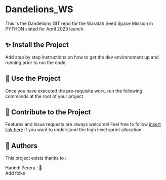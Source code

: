 
# Dandelions_WS
This is the Dandelions GIT repo for the Waratah Seed Space Mission in PYTHON slated for April 2023 launch.


## ✨ Install the Project

Add step by step instructions on how to get the dev environoment up and running prior to run the code


## 🚀 Use the Project

Once you have executed the pre-requisite work, run the following commands at the root of your project

## 🤝 Contribute to the Project
Features and Issue requests are always welcome! Feel free to follow [insert link here](https://docs.google.com/document/d/1ys2IjJwfgULklzdwifW87JmsffI5lJFgIe_mw_Khq5Q/edit#) if you want to understand the high level sprint allocation. 


## 👤 Authors

This project exists thanks to :  <br />

Harindi Perera : [👤](https://www.linkedin.com/in/harindi-perera-43253718b/) <br />
Add folks

